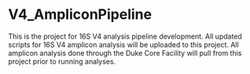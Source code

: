 # V4_AmpliconPipeline

This is the project for 16S V4 analysis pipeline development. All updated scripts for 16S V4 amplicon analysis will be uploaded to this project. All amplicon analysis done through the Duke Core Facility will pull from this project prior to running analyses. 
